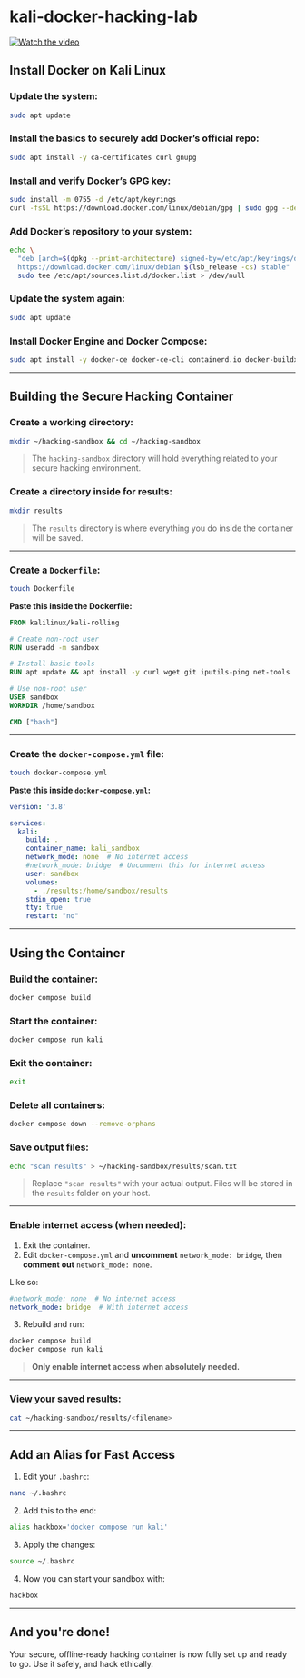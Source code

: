 # kali-docker-hacking-lab

[![Watch the video](https://img.youtube.com/vi/0SZyLPw1keM/maxresdefault.jpg)](https://www.youtube.com/watch?v=0SZyLPw1keM)

## Install Docker on Kali Linux

### Update the system:
```bash
sudo apt update
```

### Install the basics to securely add Docker’s official repo:
```bash
sudo apt install -y ca-certificates curl gnupg
```

### Install and verify Docker’s GPG key:
```bash
sudo install -m 0755 -d /etc/apt/keyrings
curl -fsSL https://download.docker.com/linux/debian/gpg | sudo gpg --dearmor -o /etc/apt/keyrings/docker.gpg
```

### Add Docker’s repository to your system:
```bash
echo \
  "deb [arch=$(dpkg --print-architecture) signed-by=/etc/apt/keyrings/docker.gpg] \
  https://download.docker.com/linux/debian $(lsb_release -cs) stable" | \
  sudo tee /etc/apt/sources.list.d/docker.list > /dev/null
```

### Update the system again:
```bash
sudo apt update
```

### Install Docker Engine and Docker Compose:
```bash
sudo apt install -y docker-ce docker-ce-cli containerd.io docker-buildx-plugin docker-compose-plugin
```

---

## Building the Secure Hacking Container

### Create a working directory:
```bash
mkdir ~/hacking-sandbox && cd ~/hacking-sandbox
```
> The `hacking-sandbox` directory will hold everything related to your secure hacking environment.

### Create a directory inside for results:
```bash
mkdir results
```
> The `results` directory is where everything you do inside the container will be saved.

---

### Create a `Dockerfile`:
```bash
touch Dockerfile
```

**Paste this inside the Dockerfile:**
```dockerfile
FROM kalilinux/kali-rolling

# Create non-root user
RUN useradd -m sandbox

# Install basic tools
RUN apt update && apt install -y curl wget git iputils-ping net-tools

# Use non-root user
USER sandbox
WORKDIR /home/sandbox

CMD ["bash"]
```

---

### Create the `docker-compose.yml` file:
```bash
touch docker-compose.yml
```

**Paste this inside `docker-compose.yml`:**
```yaml
version: '3.8'

services:
  kali:
    build: .
    container_name: kali_sandbox
    network_mode: none  # No internet access
    #network_mode: bridge  # Uncomment this for internet access
    user: sandbox
    volumes:
      - ./results:/home/sandbox/results
    stdin_open: true
    tty: true
    restart: "no"
```

---

## Using the Container

### Build the container:
```bash
docker compose build
```

### Start the container:
```bash
docker compose run kali
```

### Exit the container:
```bash
exit
```

### Delete all containers:
```bash
docker compose down --remove-orphans
```

### Save output files:
```bash
echo "scan results" > ~/hacking-sandbox/results/scan.txt
```
> Replace `"scan results"` with your actual output. Files will be stored in the `results` folder on your host.

---

### Enable internet access (when needed):

1. Exit the container.
2. Edit `docker-compose.yml` and **uncomment** `network_mode: bridge`, then **comment out** `network_mode: none`.

Like so:
```yaml
#network_mode: none  # No internet access
network_mode: bridge  # With internet access
```

3. Rebuild and run:
```bash
docker compose build
docker compose run kali
```

> **Only enable internet access when absolutely needed.**

---

### View your saved results:
```bash
cat ~/hacking-sandbox/results/<filename>
```

---

## Add an Alias for Fast Access

1. Edit your `.bashrc`:
```bash
nano ~/.bashrc
```

2. Add this to the end:
```bash
alias hackbox='docker compose run kali'
```

3. Apply the changes:
```bash
source ~/.bashrc
```

4. Now you can start your sandbox with:
```bash
hackbox
```

---

## And you're done!
Your secure, offline-ready hacking container is now fully set up and ready to go. Use it safely, and hack ethically.
